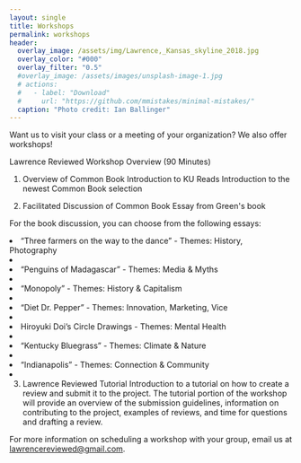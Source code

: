 ```yaml
---
layout: single
title: Workshops
permalink: workshops
header:
  overlay_image: /assets/img/Lawrence,_Kansas_skyline_2018.jpg
  overlay_color: "#000"
  overlay_filter: "0.5"
  #overlay_image: /assets/images/unsplash-image-1.jpg
  # actions:
  #   - label: "Download"
  #     url: "https://github.com/mmistakes/minimal-mistakes/"
  caption: "Photo credit: Ian Ballinger"
---
```

Want us to visit your class or a meeting of your organization? We also offer workshops!

Lawrence Reviewed Workshop Overview (90 Minutes) 
1. Overview of Common Book
Introduction to KU Reads
Introduction to the newest Common Book selection

2. Facilitated Discussion of Common Book
Essay from Green's book

For the book discussion, you can choose from the following essays:
<br>
<li>“Three farmers on the way to the dance” - Themes: History, Photography<li>
<br>
<li>“Penguins of Madagascar” - Themes: Media & Myths<li>
<br>
<li>“Monopoly” - Themes: History & Capitalism<li>
<br>
<li>“Diet Dr. Pepper”  - Themes: Innovation, Marketing, Vice<li>
<br>
<li> Hiroyuki Doi’s Circle Drawings - Themes: Mental Health <li>
<br>
<li>“Kentucky Bluegrass” - Themes: Climate & Nature<li>
<br>
<li>“Indianapolis” - Themes: Connection & Community<li>
<br>

3. Lawrence Reviewed Tutorial 
Introduction to a tutorial on how to create a review and submit it to the project.
The tutorial portion of the workshop will provide an overview of the submission guidelines, information on contributing to the project, examples of reviews, and time for questions and drafting a review.

For more information on scheduling a workshop with your group, email us at lawrencereviewed@gmail.com.
